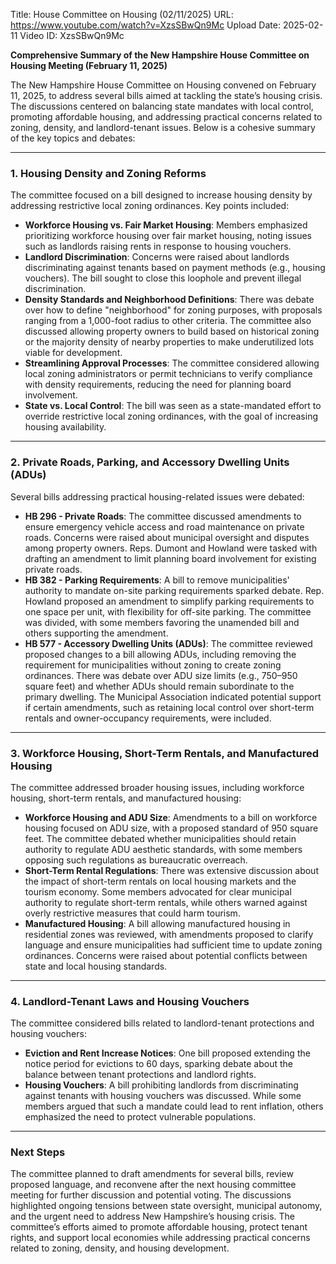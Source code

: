 Title: House Committee on Housing (02/11/2025)
URL: https://www.youtube.com/watch?v=XzsSBwQn9Mc
Upload Date: 2025-02-11
Video ID: XzsSBwQn9Mc

**Comprehensive Summary of the New Hampshire House Committee on Housing Meeting (February 11, 2025)**

The New Hampshire House Committee on Housing convened on February 11, 2025, to address several bills aimed at tackling the state’s housing crisis. The discussions centered on balancing state mandates with local control, promoting affordable housing, and addressing practical concerns related to zoning, density, and landlord-tenant issues. Below is a cohesive summary of the key topics and debates:

---

### **1. Housing Density and Zoning Reforms**
The committee focused on a bill designed to increase housing density by addressing restrictive local zoning ordinances. Key points included:
- **Workforce Housing vs. Fair Market Housing**: Members emphasized prioritizing workforce housing over fair market housing, noting issues such as landlords raising rents in response to housing vouchers.
- **Landlord Discrimination**: Concerns were raised about landlords discriminating against tenants based on payment methods (e.g., housing vouchers). The bill sought to close this loophole and prevent illegal discrimination.
- **Density Standards and Neighborhood Definitions**: There was debate over how to define "neighborhood" for zoning purposes, with proposals ranging from a 1,000-foot radius to other criteria. The committee also discussed allowing property owners to build based on historical zoning or the majority density of nearby properties to make underutilized lots viable for development.
- **Streamlining Approval Processes**: The committee considered allowing local zoning administrators or permit technicians to verify compliance with density requirements, reducing the need for planning board involvement.
- **State vs. Local Control**: The bill was seen as a state-mandated effort to override restrictive local zoning ordinances, with the goal of increasing housing availability.

---

### **2. Private Roads, Parking, and Accessory Dwelling Units (ADUs)**
Several bills addressing practical housing-related issues were debated:
- **HB 296 - Private Roads**: The committee discussed amendments to ensure emergency vehicle access and road maintenance on private roads. Concerns were raised about municipal oversight and disputes among property owners. Reps. Dumont and Howland were tasked with drafting an amendment to limit planning board involvement for existing private roads.
- **HB 382 - Parking Requirements**: A bill to remove municipalities' authority to mandate on-site parking requirements sparked debate. Rep. Howland proposed an amendment to simplify parking requirements to one space per unit, with flexibility for off-site parking. The committee was divided, with some members favoring the unamended bill and others supporting the amendment.
- **HB 577 - Accessory Dwelling Units (ADUs)**: The committee reviewed proposed changes to a bill allowing ADUs, including removing the requirement for municipalities without zoning to create zoning ordinances. There was debate over ADU size limits (e.g., 750–950 square feet) and whether ADUs should remain subordinate to the primary dwelling. The Municipal Association indicated potential support if certain amendments, such as retaining local control over short-term rentals and owner-occupancy requirements, were included.

---

### **3. Workforce Housing, Short-Term Rentals, and Manufactured Housing**
The committee addressed broader housing issues, including workforce housing, short-term rentals, and manufactured housing:
- **Workforce Housing and ADU Size**: Amendments to a bill on workforce housing focused on ADU size, with a proposed standard of 950 square feet. The committee debated whether municipalities should retain authority to regulate ADU aesthetic standards, with some members opposing such regulations as bureaucratic overreach.
- **Short-Term Rental Regulations**: There was extensive discussion about the impact of short-term rentals on local housing markets and the tourism economy. Some members advocated for clear municipal authority to regulate short-term rentals, while others warned against overly restrictive measures that could harm tourism.
- **Manufactured Housing**: A bill allowing manufactured housing in residential zones was reviewed, with amendments proposed to clarify language and ensure municipalities had sufficient time to update zoning ordinances. Concerns were raised about potential conflicts between state and local housing standards.

---

### **4. Landlord-Tenant Laws and Housing Vouchers**
The committee considered bills related to landlord-tenant protections and housing vouchers:
- **Eviction and Rent Increase Notices**: One bill proposed extending the notice period for evictions to 60 days, sparking debate about the balance between tenant protections and landlord rights.
- **Housing Vouchers**: A bill prohibiting landlords from discriminating against tenants with housing vouchers was discussed. While some members argued that such a mandate could lead to rent inflation, others emphasized the need to protect vulnerable populations.

---

### **Next Steps**
The committee planned to draft amendments for several bills, review proposed language, and reconvene after the next housing committee meeting for further discussion and potential voting. The discussions highlighted ongoing tensions between state oversight, municipal autonomy, and the urgent need to address New Hampshire’s housing crisis. The committee’s efforts aimed to promote affordable housing, protect tenant rights, and support local economies while addressing practical concerns related to zoning, density, and housing development.